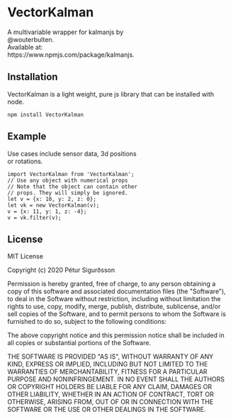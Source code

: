 # VectorKalman

<p> 
A multivariable wrapper for kalmanjs by <br> 
@wouterbulten.<br>
Available at: <br> 
https://www.npmjs.com/package/kalmanjs.
</p>

## Installation

<p> 
VectorKalman is a light weight, pure js library that can be installed with node.
</p>

```
npm install VectorKalman
```

## Example

<p>
Use cases include sensor data, 3d positions <br>
or rotations.
</p>

```
import VectorKalman from 'VectorKalman';
// Use any object with numerical props
// Note that the object can contain other
// props. They will simply be ignored.
let v = {x: 10, y: 2, z: 0};
let vk = new VectorKalman(v);
v = {x: 11, y: 1, z: -4};
v = vk.filter(v);
```


## License
<p> 
MIT License

Copyright (c) 2020 Pétur Sigurðsson

Permission is hereby granted, free of charge, to any person obtaining a copy of this software and associated documentation files (the "Software"), to deal in the Software without restriction, including without limitation the rights to use, copy, modify, merge, publish, distribute, sublicense, and/or sell copies of the Software, and to permit persons to whom the Software is furnished to do so, subject to the following conditions:

The above copyright notice and this permission notice shall be included in all copies or substantial portions of the Software.

THE SOFTWARE IS PROVIDED "AS IS", WITHOUT WARRANTY OF ANY KIND, EXPRESS OR IMPLIED, INCLUDING BUT NOT LIMITED TO THE WARRANTIES OF MERCHANTABILITY, FITNESS FOR A PARTICULAR PURPOSE AND NONINFRINGEMENT. IN NO EVENT SHALL THE AUTHORS OR COPYRIGHT HOLDERS BE LIABLE FOR ANY CLAIM, DAMAGES OR OTHER LIABILITY, WHETHER IN AN ACTION OF CONTRACT, TORT OR OTHERWISE, ARISING FROM, OUT OF OR IN CONNECTION WITH THE SOFTWARE OR THE USE OR OTHER DEALINGS IN THE SOFTWARE. 

</p>
